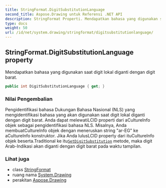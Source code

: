 ```yaml
---
title: StringFormat.DigitSubstitutionLanguage
second_title: Aspose.Drawing untuk Referensi .NET API
description: StringFormat Properti. Mendapatkan bahasa yang digunakan saat digit lokal diganti dengan digit barat.
type: docs
weight: 50
url: /id/net/system.drawing/stringformat/digitsubstitutionlanguage/
---
```

## StringFormat.DigitSubstitutionLanguage property

Mendapatkan bahasa yang digunakan saat digit lokal diganti dengan digit barat.

```csharp
public int DigitSubstitutionLanguage { get; }
```

### Nilai Pengembalian

Pengidentifikasi bahasa Dukungan Bahasa Nasional (NLS) yang mengidentifikasi bahasa yang akan digunakan saat digit lokal diganti dengan digit barat. Anda dapat melewatiLCID properti dari aCultureInfo objek sebagai pengidentifikasi bahasa NLS. Misalnya, Anda membuatCultureInfo objek dengan meneruskan string "ar-EG" ke aCultureInfo konstruktor. Jika Anda lulusLCID property dari ituCultureInfo objek beserta.Traditional ke itu[`SetDigitSubstitution`](../setdigitsubstitution/) metode, maka digit Arab-Indikasi akan diganti dengan digit barat pada waktu tampilan.

### Lihat juga

* class [StringFormat](../)
* ruang nama [System.Drawing](../../stringformat/)
* perakitan [Aspose.Drawing](../../../)



